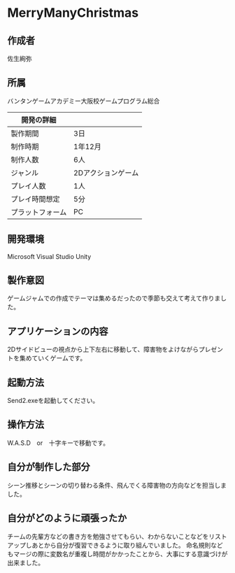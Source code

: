 # MerryManyChristmas
## 作成者	
佐生絢弥

## 所属 
バンタンゲームアカデミー大阪校ゲームプログラム総合

|開発の詳細||
----|----
|製作期間|3日|
|制作時期|1年12月|
|制作人数|6人|
|ジャンル|2Dアクションゲーム|
|プレイ人数|1人|
|プレイ時間想定|5分|
|プラットフォーム|PC|

## 開発環境　　　　　　
Microsoft Visual Studio 
Unity

## 製作意図
ゲームジャムでの作成でテーマは集めるだったので季節も交えて考えて作りました。

## アプリケーションの内容
2Dサイドビューの視点から上下左右に移動して、障害物をよけながらプレゼントを集めていくゲームです。

## 起動方法
Send2.exeを起動してください。

## 操作方法
W.A.S.D　or　十字キーで移動です。

## 自分が制作した部分
シーン推移とシーンの切り替わる条件、飛んでくる障害物の方向などを担当しました。

## 自分がどのように頑張ったか
チームの先輩方などの書き方を勉強させてもらい、わからないことなどをリストアップしあとから自分が復習できるように取り組んでいました。
命名規則などもマージの際に変数名が重複し時間がかかったことから、大事にする意識づけが出来ました。

